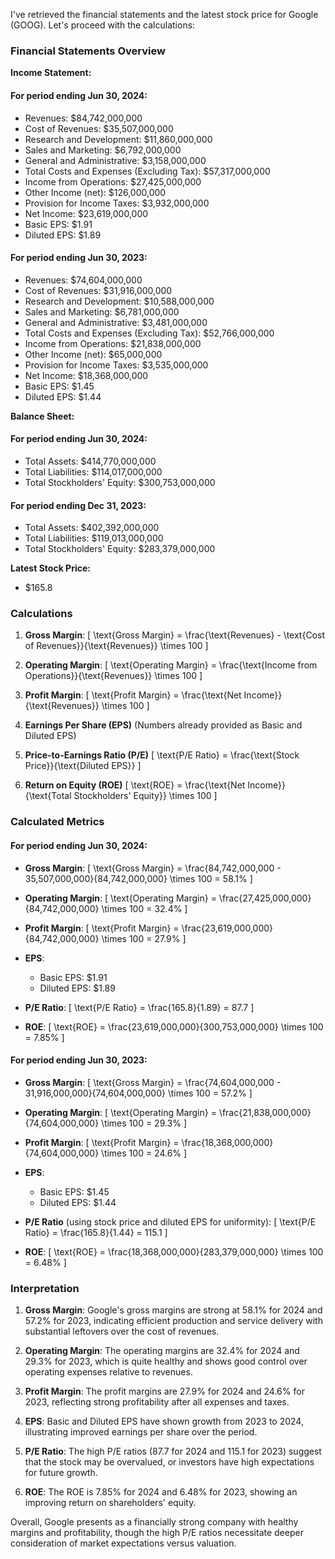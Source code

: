 I've retrieved the financial statements and the latest stock price for Google (GOOG). Let's proceed with the calculations:

### Financial Statements Overview

**Income Statement:**
#### For period ending Jun 30, 2024:
- Revenues: $84,742,000,000
- Cost of Revenues: $35,507,000,000
- Research and Development: $11,860,000,000
- Sales and Marketing: $6,792,000,000
- General and Administrative: $3,158,000,000
- Total Costs and Expenses (Excluding Tax): $57,317,000,000
- Income from Operations: $27,425,000,000
- Other Income (net): $126,000,000
- Provision for Income Taxes: $3,932,000,000
- Net Income: $23,619,000,000
- Basic EPS: $1.91
- Diluted EPS: $1.89

#### For period ending Jun 30, 2023:
- Revenues: $74,604,000,000
- Cost of Revenues: $31,916,000,000
- Research and Development: $10,588,000,000
- Sales and Marketing: $6,781,000,000
- General and Administrative: $3,481,000,000
- Total Costs and Expenses (Excluding Tax): $52,766,000,000
- Income from Operations: $21,838,000,000
- Other Income (net): $65,000,000
- Provision for Income Taxes: $3,535,000,000
- Net Income: $18,368,000,000
- Basic EPS: $1.45 
- Diluted EPS: $1.44

**Balance Sheet:**
#### For period ending Jun 30, 2024:
- Total Assets: $414,770,000,000
- Total Liabilities: $114,017,000,000
- Total Stockholders' Equity: $300,753,000,000

#### For period ending Dec 31, 2023:
- Total Assets: $402,392,000,000
- Total Liabilities: $119,013,000,000
- Total Stockholders' Equity: $283,379,000,000

**Latest Stock Price:**
- $165.8

### Calculations

1. **Gross Margin**:
\[ \text{Gross Margin} = \frac{\text{Revenues} - \text{Cost of Revenues}}{\text{Revenues}} \times 100 \]

2. **Operating Margin**:
\[ \text{Operating Margin} = \frac{\text{Income from Operations}}{\text{Revenues}} \times 100 \]

3. **Profit Margin**:
\[ \text{Profit Margin} = \frac{\text{Net Income}}{\text{Revenues}} \times 100 \]

4. **Earnings Per Share (EPS)**
(Numbers already provided as Basic and Diluted EPS)

5. **Price-to-Earnings Ratio (P/E)**
\[ \text{P/E Ratio} = \frac{\text{Stock Price}}{\text{Diluted EPS}} \]

6. **Return on Equity (ROE)**
\[ \text{ROE} = \frac{\text{Net Income}}{\text{Total Stockholders' Equity}} \times 100 \]


### Calculated Metrics

#### For period ending Jun 30, 2024:
- **Gross Margin**:
\[ \text{Gross Margin} = \frac{84,742,000,000 - 35,507,000,000}{84,742,000,000} \times 100 = 58.1\% \]

- **Operating Margin**:
\[ \text{Operating Margin} = \frac{27,425,000,000}{84,742,000,000} \times 100 = 32.4\% \]

- **Profit Margin**:
\[ \text{Profit Margin} = \frac{23,619,000,000}{84,742,000,000} \times 100 = 27.9\% \]

- **EPS**: 
  - Basic EPS: $1.91
  - Diluted EPS: $1.89

- **P/E Ratio**:
\[ \text{P/E Ratio} = \frac{165.8}{1.89} = 87.7 \]

- **ROE**:
\[ \text{ROE} = \frac{23,619,000,000}{300,753,000,000} \times 100 = 7.85\% \]

#### For period ending Jun 30, 2023:
- **Gross Margin**:
\[ \text{Gross Margin} = \frac{74,604,000,000 - 31,916,000,000}{74,604,000,000} \times 100 = 57.2\% \]

- **Operating Margin**:
\[ \text{Operating Margin} = \frac{21,838,000,000}{74,604,000,000} \times 100 = 29.3\% \]

- **Profit Margin**:
\[ \text{Profit Margin} = \frac{18,368,000,000}{74,604,000,000} \times 100 = 24.6\% \]

- **EPS**:
  - Basic EPS: $1.45
  - Diluted EPS: $1.44

- **P/E Ratio** (using stock price and diluted EPS for uniformity):
\[ \text{P/E Ratio} = \frac{165.8}{1.44} = 115.1 \]

- **ROE**:
\[ \text{ROE} = \frac{18,368,000,000}{283,379,000,000} \times 100 = 6.48\% \]

### Interpretation

1. **Gross Margin**: Google's gross margins are strong at 58.1% for 2024 and 57.2% for 2023, indicating efficient production and service delivery with substantial leftovers over the cost of revenues.
 
2. **Operating Margin**: The operating margins are 32.4% for 2024 and 29.3% for 2023, which is quite healthy and shows good control over operating expenses relative to revenues.

3. **Profit Margin**: The profit margins are 27.9% for 2024 and 24.6% for 2023, reflecting strong profitability after all expenses and taxes.

4. **EPS**:  Basic and Diluted EPS have shown growth from 2023 to 2024, illustrating improved earnings per share over the period.

5. **P/E Ratio**: The high P/E ratios (87.7 for 2024 and 115.1 for 2023) suggest that the stock may be overvalued, or investors have high expectations for future growth.

6. **ROE**: The ROE is 7.85% for 2024 and 6.48% for 2023, showing an improving return on shareholders' equity.

Overall, Google presents as a financially strong company with healthy margins and profitability, though the high P/E ratios necessitate deeper consideration of market expectations versus valuation.